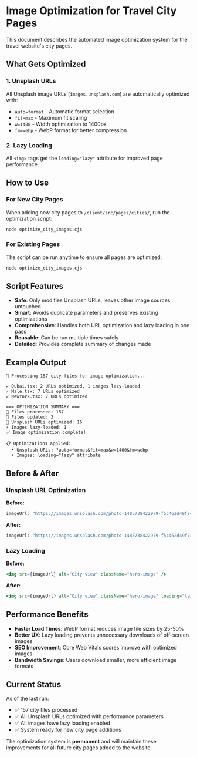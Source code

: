 # Image Optimization for Travel City Pages

This document describes the automated image optimization system for the travel website's city pages.

## What Gets Optimized

### 1. Unsplash URLs
All Unsplash image URLs (`images.unsplash.com`) are automatically optimized with:
- `auto=format` - Automatic format selection
- `fit=max` - Maximum fit scaling  
- `w=1400` - Width optimization to 1400px
- `fm=webp` - WebP format for better compression

### 2. Lazy Loading
All `<img>` tags get the `loading="lazy"` attribute for improved page performance.

## How to Use

### For New City Pages
When adding new city pages to `/client/src/pages/cities/`, run the optimization script:

```bash
node optimize_city_images.cjs
```

### For Existing Pages
The script can be run anytime to ensure all pages are optimized:

```bash
node optimize_city_images.cjs
```

## Script Features

- **Safe**: Only modifies Unsplash URLs, leaves other image sources untouched
- **Smart**: Avoids duplicate parameters and preserves existing optimizations
- **Comprehensive**: Handles both URL optimization and lazy loading in one pass
- **Reusable**: Can be run multiple times safely
- **Detailed**: Provides complete summary of changes made

## Example Output

```
🚀 Processing 157 city files for image optimization...

✓ Dubai.tsx: 2 URLs optimized, 1 images lazy-loaded
✓ Male.tsx: 7 URLs optimized
✓ NewYork.tsx: 7 URLs optimized

=== OPTIMIZATION SUMMARY ===
📁 Files processed: 157
📝 Files updated: 3
🔗 Unsplash URLs optimized: 16
⚡ Images lazy-loaded: 1
✅ Image optimization complete!

📋 Optimizations applied:
  • Unsplash URLs: ?auto=format&fit=max&w=1400&fm=webp
  • Images: loading="lazy" attribute
```

## Before & After

### Unsplash URL Optimization
**Before:**
```javascript
imageUrl: "https://images.unsplash.com/photo-1485738422979-f5c462d49f74?q=80&w=1798"
```

**After:**
```javascript
imageUrl: "https://images.unsplash.com/photo-1485738422979-f5c462d49f74?q=80&w=1798&auto=format&fit=max&w=1400&fm=webp"
```

### Lazy Loading
**Before:**
```jsx
<img src={imageUrl} alt="City view" className="hero-image" />
```

**After:**
```jsx
<img src={imageUrl} alt="City view" className="hero-image" loading="lazy" />
```

## Performance Benefits

- **Faster Load Times**: WebP format reduces image file sizes by 25-50%
- **Better UX**: Lazy loading prevents unnecessary downloads of off-screen images
- **SEO Improvement**: Core Web Vitals scores improve with optimized images
- **Bandwidth Savings**: Users download smaller, more efficient image formats

## Current Status

As of the last run:
- ✅ 157 city files processed
- ✅ All Unsplash URLs optimized with performance parameters
- ✅ All images have lazy loading enabled
- ✅ System ready for new city page additions

The optimization system is **permanent** and will maintain these improvements for all future city pages added to the website.